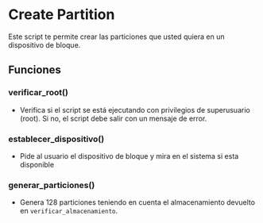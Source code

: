 # Create Partition

Este script te permite crear las particiones que usted quiera en un dispositivo de bloque.

## Funciones

### verificar_root()

- Verifica si el script se está ejecutando con privilegios de superusuario (root). Si no, el script debe salir con un mensaje de error.

### establecer_dispositivo()

- Pide al usuario el dispositivo de bloque y mira en el sistema si esta disponible

### generar_particiones()

- Genera 128 particiones teniendo en cuenta el almacenamiento devuelto en `verificar_almacenamiento`.
